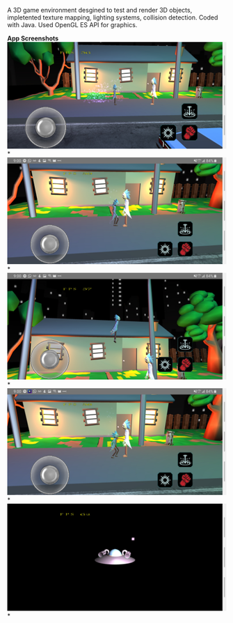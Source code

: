 A 3D game environment desgined to test and render 3D objects, impletented texture mapping, lighting systems, collision detection. Coded with Java. Used OpenGL ES API for graphics.

**App Screenshots**
![Screenshot 1](https://github.com/akashd50/3DObjectDecoder/blob/master/images/Screenshot_20191027-085954.jpg)*
![Screenshot 2](https://github.com/akashd50/3DObjectDecoder/blob/master/images/Screenshot_20191027-090008.jpg)*
![Screenshot 3](https://github.com/akashd50/3DObjectDecoder/blob/master/images/Screenshot_20191027-090030.jpg)*
![Screenshot 4](https://github.com/akashd50/3DObjectDecoder/blob/master/images/Screenshot_20191027-090041.jpg)*
![Screenshot 5](https://github.com/akashd50/3DObjectDecoder/blob/master/images/Screenshot_20191027-090111.jpg)*

